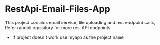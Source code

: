 # RestApi-Email-Files-App
This project contains email service, file uploading and rest endpoint calls, Refer randoli repository for more rest API endpoints

* If project doesn't work use myapp as the project name

